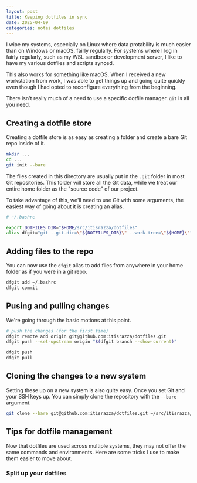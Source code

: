 ```yaml
---
layout: post
title: Keeping dotfiles in sync
date: 2025-04-09
categories: notes dotfiles
---
```


I wipe my systems, especially on Linux where data protability is much easier
than on Windows or macOS, fairly regularly. For systems where I log in fairly
regularly, such as my WSL sandbox or development server, I like to have my
various dotfiles and scripts synced.

This also works for something like macOS. When I received a new workstation
from work, I was able to get things up and going quite quickly even though I
had opted to reconfigure everything from the beginning.

There isn't really much of a need to use a specific dotfile manager. `git` is
all you need.

## Creating a dotfile store

Creating a dotfile store is as easy as creating a folder and create a bare Git
repo inside of it.

```bash
mkdir ...
cd ...
git init --bare
```

The files created in this directory are usually put in the `.git` folder in
most Git repositories. This folder will store all the Git data, while we treat
our entire home folder as the "source code" of our project.

To take advantage of this, we'll need to use Git with some arguments, the
easiest way of going about it is creating an alias.

```bash
# ~/.bashrc

export DOTFILES_DIR="$HOME/src/itisrazza/dotfiles"
alias dfgit="git --git-dir=\"${DOTFILES_DIR}\" --work-tree=\"${HOME}\""
```

## Adding files to the repo

You can now use the `dfgit` alias to add files from anywhere in your home
folder as if you were in a git repo.

```bash
dfgit add ~/.bashrc
dfgit commit
```

## Pusing and pulling changes

We're going through the basic motions at this point.

```bash
# push the changes (for the first time)
dfgit remote add origin git@github.com:itisrazza/dotfiles.git
dfgit push --set-upstream origin "$(dfgit branch --show-current)"
```

```bash
dfgit push
dfgit pull
```

## Cloning the changes to a new system

Setting these up on a new system is also quite easy. Once you set Git and your
SSH keys up. You can simply clone the repository with the `--bare` argument.

```bash
git clone --bare git@github.com:itisrazza/dotfiles.git ~/src/itisrazza/dotfiles
```

## Tips for dotfile management

Now that dotfiles are used across multiple systems, they may not offer the
same commands and environments. Here are some tricks I use to make them easier
to move about.

### Split up your dotfiles
